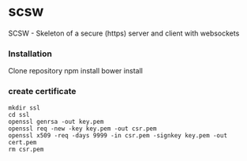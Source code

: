 # scsw
SCSW - Skeleton of a secure (https) server and client with websockets

### Installation
Clone repository
    npm install
    bower install

### create certificate
    mkdir ssl
    cd ssl
    openssl genrsa -out key.pem
    openssl req -new -key key.pem -out csr.pem
    openssl x509 -req -days 9999 -in csr.pem -signkey key.pem -out cert.pem
    rm csr.pem
